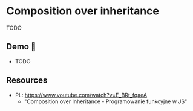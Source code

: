 # Composition over inheritance

TODO

## Demo 🎉

* TODO

## Resources

* PL: <https://www.youtube.com/watch?v=E_BRt_fqaeA>
    + "Composition over Inheritance - Programowanie funkcyjne w JS"
